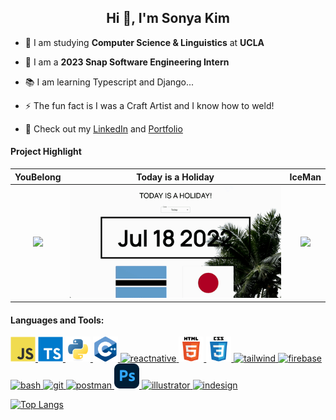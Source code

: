 <h2 align="center">Hi 👋, I'm Sonya Kim</h2>

- 🔭 I am studying <b>Computer Science & Linguistics</b> at <b>UCLA</b>

- 🌱 I am a <b>2023 Snap Software Engineering Intern</b>

- 📚 I am learning Typescript and Django...

- ⚡ The fun fact is I was a Craft Artist and I know how to weld!

- 📃 Check out my [LinkedIn](https://www.linkedin.com/in/sonya-kim/) and [Portfolio](https://sonyakim.com)

<h4 align="left">Project Highlight</h4>

YouBelong | Today is a Holiday | IceMan
:-------------------------:|:-------------------------:|:-------------------------:
<a href="https://github.com/sonyakim-dev/YouBelong"><img src="https://github.com/sonyakim-dev/git-practice/blob/main/sonya-small.gif?raw=true" width="180"/></a> | <a href="https://github.com/sonyakim-dev/today-is-holiday"><img src="https://github.com/sonyakim-dev/sonyakim-dev/blob/main/today-is-holiday/sample.gif?raw=true" width=400/></a> | <a href="https://github.com/sonyakim-dev/CS30-Project4-IceMan"><img src="https://github.com/sonyakim-dev/CS30-Project4-IceMan/blob/main/iceman-sample.png?raw=true" width=300/></a>

<h4 align="left">Languages and Tools:</h4>
<p align="left"> <a href="https://developer.mozilla.org/en-US/docs/Web/JavaScript" target="_blank" rel="noreferrer"> <img src="https://raw.githubusercontent.com/devicons/devicon/master/icons/javascript/javascript-original.svg" alt="javascript" width="40" height="40"/> </a> <a href="https://www.typescriptlang.org/" target="_blank" rel="noreferrer"> <img src="https://raw.githubusercontent.com/devicons/devicon/master/icons/typescript/typescript-original.svg" alt="typescript" width="40" height="40"/> </a> <a href="https://www.python.org" target="_blank" rel="noreferrer"> <img src="https://raw.githubusercontent.com/devicons/devicon/master/icons/python/python-original.svg" alt="python" width="40" height="40"/> </a> <a href="https://www.w3schools.com/cpp/" target="_blank" rel="noreferrer"> <img src="https://raw.githubusercontent.com/devicons/devicon/master/icons/cplusplus/cplusplus-original.svg" alt="cplusplus" width="40" height="40"/> </a> <a href="https://reactnative.dev/" target="_blank" rel="noreferrer"> <img src="https://reactnative.dev/img/header_logo.svg" alt="reactnative" width="40" height="40"/> </a> <a href="https://www.w3.org/html/" target="_blank" rel="noreferrer"> <img src="https://raw.githubusercontent.com/devicons/devicon/master/icons/html5/html5-original-wordmark.svg" alt="html5" width="40" height="40"/> </a> <a href="https://www.w3schools.com/css/" target="_blank" rel="noreferrer"> <img src="https://raw.githubusercontent.com/devicons/devicon/master/icons/css3/css3-original-wordmark.svg" alt="css3" width="40" height="40"/> </a> <a href="https://tailwindcss.com/" target="_blank" rel="noreferrer"> <img src="https://www.vectorlogo.zone/logos/tailwindcss/tailwindcss-icon.svg" alt="tailwind" width="40" height="40"/> </a> <a href="https://firebase.google.com/" target="_blank" rel="noreferrer"> <img src="https://www.vectorlogo.zone/logos/firebase/firebase-icon.svg" alt="firebase" width="40" height="40"/> </a> <a href="https://www.gnu.org/software/bash/" target="_blank" rel="noreferrer"> <img src="https://www.vectorlogo.zone/logos/gnu_bash/gnu_bash-icon.svg" alt="bash" width="40" height="40"/> </a> <a href="https://git-scm.com/" target="_blank" rel="noreferrer"> <img src="https://www.vectorlogo.zone/logos/git-scm/git-scm-icon.svg" alt="git" width="40" height="40"/> </a> <a href="https://postman.com" target="_blank" rel="noreferrer"> <img src="https://www.vectorlogo.zone/logos/getpostman/getpostman-icon.svg" alt="postman" width="40" height="40"/> </a> <a href="https://www.photoshop.com/en" target="_blank" rel="noreferrer"> <img src="https://github.com/tandpfun/skill-icons/raw/main/icons/Photoshop.svg" alt="photoshop" width="40" height="40"/> </a> <a href="https://www.adobe.com/in/products/illustrator.html" target="_blank" rel="noreferrer"> <img src="https://cdn-icons-png.flaticon.com/512/5968/5968472.png" alt="illustrator" width="40" height="40"/> </a> <a href="https://www.adobe.com/in/products/indesign.html" target="_blank" rel="noreferrer"> <img src="https://cdn-icons-png.flaticon.com/512/5968/5968482.png" alt="indesign" width="40" height="40"/> </a> </p>

[![Top Langs](https://github-readme-stats.vercel.app/api/top-langs/?username=sonyakim-dev&layout=compact)](https://github.com/anuraghazra/github-readme-stats)

<!-- https://rahuldkjain.github.io/gh-profile-readme-generator/ -->
